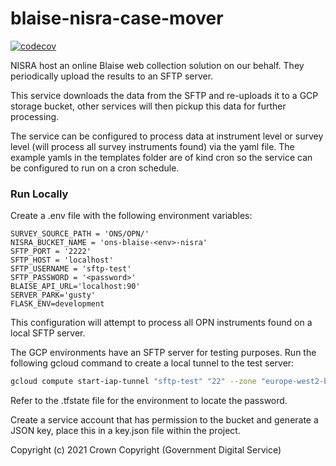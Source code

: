 # blaise-nisra-case-mover

[![codecov](https://codecov.io/gh/ONSdigital/blaise-nisra-case-mover/branch/main/graph/badge.svg)](https://codecov.io/gh/ONSdigital/blaise-nisra-case-mover)

NISRA host an online Blaise web collection solution on our behalf. They periodically upload the results to an SFTP
server.

This service downloads the data from the SFTP and re-uploads it to a GCP storage bucket, other services will then pickup
this data for further processing.

The service can be configured to process data at instrument level or survey level (will process all survey instruments
found) via the yaml file. The example yamls in the templates folder are of kind cron so the service can be configured to
run on a cron schedule.

### Run Locally

Create a .env file with the following environment variables:

```
SURVEY_SOURCE_PATH = 'ONS/OPN/'
NISRA_BUCKET_NAME = 'ons-blaise-<env>-nisra'
SFTP_PORT = '2222'
SFTP_HOST = 'localhost'
SFTP_USERNAME = 'sftp-test'
SFTP_PASSWORD = '<password>'
BLAISE_API_URL='localhost:90'
SERVER_PARK='gusty'
FLASK_ENV=development
```

This configuration will attempt to process all OPN instruments found on a local SFTP server.

The GCP environments have an SFTP server for testing purposes. Run the following gcloud command to create a local tunnel
to the test server:

```bash
gcloud compute start-iap-tunnel "sftp-test" "22" --zone "europe-west2-b" --project "ons-blaise-<env>" --local-host-port=localhost:2222
```

Refer to the .tfstate file for the environment to locate the password.

Create a service account that has permission to the bucket and generate a JSON key, place this in a key.json file within
the project.

Copyright (c) 2021 Crown Copyright (Government Digital Service)
